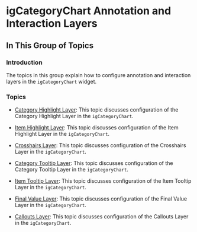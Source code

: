 ﻿<!--
|metadata|
{
    "fileName": "igcategorychart-annotations-and-interactions",
    "controlName": "igCategoryChart",
    "tags": ["CategoryChart"]
}
|metadata|
-->

# igCategoryChart Annotation and Interaction Layers

## In This Group of Topics

### Introduction

The topics in this group explain how to configure annotation and interaction layers in the `igCategoryChart` widget.

### Topics

- [Category Highlight Layer](igcategorychart-category-highlight-layer.html): This topic discusses configuration of the Category Highlight Layer in the `igCategoryChart`.

- [Item Highlight Layer](igcategorychart-item-highlight-layer.html): This topic discusses configuration of the Item Highlight Layer in the `igCategoryChart`.

- [Crosshairs Layer](igcategorychart-crosshairs-layer.html): This topic discusses configuration of the Crosshairs Layer in the `igCategoryChart`.

- [Category Tooltip Layer](igcategorychart-category-tooltip-layer.html): This topic discusses configuration of the Category Tooltip Layer in the `igCategoryChart`.

- [Item Tooltip Layer](igcategorychart-item-tooltip-layer.html): This topic discusses configuration of the Item Tooltip Layer in the `igCategoryChart`.

- [Final Value Layer](igcategorychart-final-value-layer.html): This topic discusses configuration of the Final Value Layer in the `igCategoryChart`.

- [Callouts Layer](igcategorychart-callouts-layer.html): This topic discusses configuration of the Callouts Layer in the `igCategoryChart`.